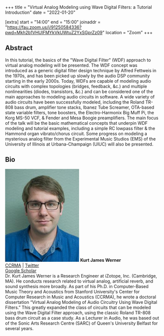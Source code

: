 +++
title = "Virtual Analog Modeling using Wave Digital Filters: a Tutorial Introduction"
date = "2022-01-20"

[extra]
start = "14:00"
end = "15:00"
joinaddr = "https://fau.zoom.us/j/91250584336?pwd=Mkh2b1VHUlFMYkVkUWtuZ2YxSGprZz09"
location = "Zoom"
+++

## Abstract

In this tutorial, the basics of the "Wave Digital Filter" (WDF) approach to virtual analog modeling will be presented. The WDF concept was introduced as a generic digital filter design technique by Alfred Fettweis in the 1970s, and has been picked up slowly by the audio DSP community starting in the early 2000s. Today, WDFs are capable of modeling audio circuits with complex topologies (bridges, feedback, &c.) and multiple nonlinearities (diodes, transistors, &c.) and can be considered one of the main approaches to modeling audio circuits in software. A wide variety of audio circuits have been successfully modeled, including the Roland TR-808 bass drum, amplifier tone stacks, Ibanez Tube Screamer, OTA-based state variable filters, tone boosters, the Electro-Harmonix Big Muff Pi, the Korg MS-50 VCF, & Fender and Mesa Boogie preamplifiers. The main focus of the talk will be the basic mathematical concepts that underpin WDF modeling and tutorial examples, including a simple RC lowpass filter & the Hammond organ vibrato/chorus circuit. Some progress on modeling a mysterious analog filter from the Experimental Music Studios (EMS) of the University of Illinois at Urbana-Champaign (UIUC) will also be presented.

## Bio

<div class="member">
    <div class="profile">
        <img src="kurtwerner.jpg" />
        <b>Kurt James Werner</b><br />
        <a href="https://ccrma.stanford.edu/~kwerner/" target="_blank">CCRMA</a> | <a href="https://twitter.com/kurtjameswerner" target="_blank">Twitter</a> <br />
        <a href="https://scholar.google.com/citations?user=EfdaqWIAAAAJ&hl=en" target="_blank">Google Scholar</a>
    </div>
    <span>
    Dr. Kurt James Werner is a Research Engineer at iZotope, Inc. (Cambridge, MA). He conducts research related to virtual analog, artificial reverb, and sound synthesis more broadly. As part of his Ph.D. in Computer-Based Music Theory and Acoustics from Stanford University's Center for Computer Research in Music and Acoustics (CCRMA), he wrote a doctoral dissertation “Virtual Analog Modeling of Audio Circuitry Using Wave Digital Filters.” This greatly expanded the class of circuits that can be modeled using the Wave Digital Filter approach, using the classic Roland TR-808 bass drum circuit as a case study. As a Lecturer in Audio, he was based out of the Sonic Arts Research Centre (SARC) of Queen's University Belfast for several years.
    </span>
</div>
